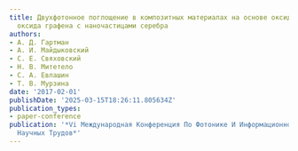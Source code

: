 ```yaml
---
title: Двухфотонное поглощение в композитных материалах на основе оксида графена и
  оксида графена с наночастицами серебра
authors:
- А. Д. Гартман
- А. И. Майдыковский
- С. Е. Свяховский
- Н. В. Митетело
- С. А. Евлашин
- Т. В. Мурзина
date: '2017-02-01'
publishDate: '2025-03-15T18:26:11.805634Z'
publication_types:
- paper-conference
publication: '*Vi Международная Конференция По Фотонике И Информационной Оптике. Сборник
  Научных Трудов*'
---
```

